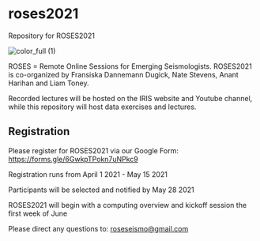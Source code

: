 # roses2021
Repository for ROSES2021

![color_full (1)](https://user-images.githubusercontent.com/63417768/111505725-8bd1b380-870e-11eb-85c8-98e0dc63c002.png)

ROSES = Remote Online Sessions for Emerging Seismologists. ROSES2021 is co-organized by Fransiska Dannemann Dugick, Nate Stevens, Anant Harihan and Liam Toney.

Recorded lectures will be hosted on the IRIS website and Youtube channel, while this repository will host data exercises and lectures.


## Registration
Please register for ROSES2021 via our Google Form: https://forms.gle/6GwkpTPokn7uNPkc9

Registration runs from April 1 2021 - May 15 2021

Participants will be selected and notified by May 28 2021

ROSES2021 will begin with a computing overview and kickoff session the first week of June

Please direct any questions to: roseseismo@gmail.com


